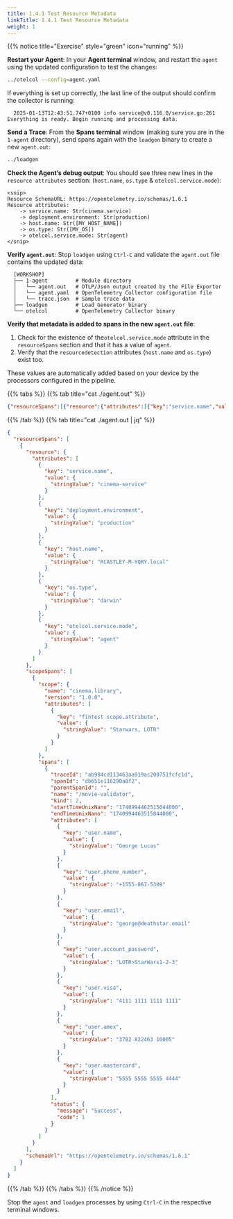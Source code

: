 ```yaml
---
title: 1.4.1 Test Resource Metadata
linkTitle: 1.4.1 Test Resource Metadata
weight: 1
---
```

{{% notice title="Exercise" style="green" icon="running" %}}

**Restart your Agent**: In your **Agent terminal** window, and restart the `agent` using the updated configuration to test the changes:

```sh { title="Agent" }
../otelcol --config=agent.yaml
```

If everything is set up correctly, the last line of the output should confirm the collector is running:

```text
  2025-01-13T12:43:51.747+0100 info service@v0.116.0/service.go:261 Everything is ready. Begin running and processing data.
```

**Send a Trace**: From the **Spans terminal** window (making sure you are in the `1-agent` directory), send spans again with the `loadgen` binary to create a new `agent.out`:

```sh
../loadgen
```

**Check the Agent’s debug output**: You should see three new lines in the `resource attributes` section: (`host.name`, `os.type` & `otelcol.service.mode`):

```text
<snip>
Resource SchemaURL: https://opentelemetry.io/schemas/1.6.1
Resource attributes:
    -> service.name: Str(cinema.service)
    -> deployment.environment: Str(production)
    -> host.name: Str([MY_HOST_NAME])
    -> os.type: Str([MY_OS])
    -> otelcol.service.mode: Str(agent)
</snip>
```

**Verify `agent.out`**: Stop `loadgen` using `Ctrl-C` and validate the `agent.out` file contains the updated data:

```text { title="Updated Directory Structure" }
  [WORKSHOP]
  ├── 1-agent         # Module directory
  │   └── agent.out   # OTLP/Json output created by the File Exporter
  │   └── agent.yaml  # OpenTelemetry Collector configuration file
  │   └── trace.json  # Sample trace data
  ├── loadgen         # Load Generator binary
  └── otelcol         # OpenTelemetry Collector binary
```

**Verify that metadata is added to spans in the new `agent.out` file**:

1. Check for the existence of the`otelcol.service.mode` attribute in the `resourceSpans` section and that it has a value of `agent`.
2. Verify that the `resourcedetection` attributes (`host.name` and `os.type`) exist too.

These values are automatically added based on your device by the processors configured in the pipeline.

{{% tabs %}}
{{% tab title="cat ./agent.out" %}}

```json
{"resourceSpans":[{"resource":{"attributes":[{"key":"service.name","value":{"stringValue":"cinema-service"}},{"key":"deployment.environment","value":{"stringValue":"production"}},{"key":"host.name","value":{"stringValue":"RCASTLEY-M-YQRY.local"}},{"key":"os.type","value":{"stringValue":"darwin"}},{"key":"otelcol.service.mode","value":{"stringValue":"agent"}}]},"scopeSpans":[{"scope":{"name":"cinema.library","version":"1.0.0","attributes":[{"key":"fintest.scope.attribute","value":{"stringValue":"Starwars, LOTR"}}]},"spans":[{"traceId":"ae921957a4d93fa11cee640cd7908eb8","spanId":"f6b0f29825efe585","parentSpanId":"","name":"/movie-validator","kind":2,"startTimeUnixNano":"1740994347431796000","endTimeUnixNano":"1740994348431796000","attributes":[{"key":"user.name","value":{"stringValue":"George Lucas"}},{"key":"user.phone_number","value":{"stringValue":"+1555-867-5309"}},{"key":"user.email","value":{"stringValue":"george@deathstar.email"}},{"key":"user.account_password","value":{"stringValue":"LOTR\u003eStarWars1-2-3"}},{"key":"user.visa","value":{"stringValue":"4111 1111 1111 1111"}},{"key":"user.amex","value":{"stringValue":"3782 822463 10005"}},{"key":"user.mastercard","value":{"stringValue":"5555 5555 5555 4444"}}],"status":{"message":"Success","code":1}}]}],"schemaUrl":"https://opentelemetry.io/schemas/1.6.1"}]}
```

{{% /tab %}}
{{% tab title="cat ./agent.out | jq" %}}

```json
{
  "resourceSpans": [
    {
      "resource": {
        "attributes": [
          {
            "key": "service.name",
            "value": {
              "stringValue": "cinema-service"
            }
          },
          {
            "key": "deployment.environment",
            "value": {
              "stringValue": "production"
            }
          },
          {
            "key": "host.name",
            "value": {
              "stringValue": "RCASTLEY-M-YQRY.local"
            }
          },
          {
            "key": "os.type",
            "value": {
              "stringValue": "darwin"
            }
          },
          {
            "key": "otelcol.service.mode",
            "value": {
              "stringValue": "agent"
            }
          }
        ]
      },
      "scopeSpans": [
        {
          "scope": {
            "name": "cinema.library",
            "version": "1.0.0",
            "attributes": [
              {
                "key": "fintest.scope.attribute",
                "value": {
                  "stringValue": "Starwars, LOTR"
                }
              }
            ]
          },
          "spans": [
            {
              "traceId": "ab984cd113463aa919ac200751fcfc1d",
              "spanId": "db651e116290a8f2",
              "parentSpanId": "",
              "name": "/movie-validator",
              "kind": 2,
              "startTimeUnixNano": "1740994462515044000",
              "endTimeUnixNano": "1740994463515044000",
              "attributes": [
                {
                  "key": "user.name",
                  "value": {
                    "stringValue": "George Lucas"
                  }
                },
                {
                  "key": "user.phone_number",
                  "value": {
                    "stringValue": "+1555-867-5309"
                  }
                },
                {
                  "key": "user.email",
                  "value": {
                    "stringValue": "george@deathstar.email"
                  }
                },
                {
                  "key": "user.account_password",
                  "value": {
                    "stringValue": "LOTR>StarWars1-2-3"
                  }
                },
                {
                  "key": "user.visa",
                  "value": {
                    "stringValue": "4111 1111 1111 1111"
                  }
                },
                {
                  "key": "user.amex",
                  "value": {
                    "stringValue": "3782 822463 10005"
                  }
                },
                {
                  "key": "user.mastercard",
                  "value": {
                    "stringValue": "5555 5555 5555 4444"
                  }
                }
              ],
              "status": {
                "message": "Success",
                "code": 1
              }
            }
          ]
        }
      ],
      "schemaUrl": "https://opentelemetry.io/schemas/1.6.1"
    }
  ]
}
```

{{% /tab %}}
{{% /tabs %}}
{{% /notice %}}

Stop the `agent` and `loadgen` processes by using `Ctrl-C` in the respective terminal windows.
